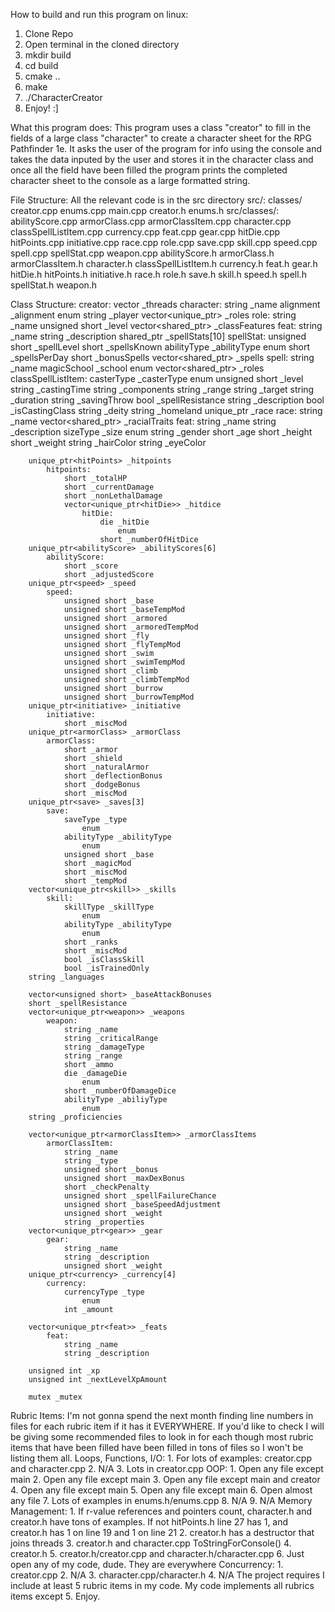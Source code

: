 How to build and run this program on linux:
1. Clone Repo
2. Open terminal in the cloned directory
3. mkdir build
4. cd build
5. cmake ..
6. make
8. ./CharacterCreator
9. Enjoy! :]

What this program does:
This program uses a class "creator" to fill in the fields of a large class "character" to create a character sheet for the RPG Pathfinder 1e.
It asks the user of the program for info using the console and takes the data inputed by the user and stores it in the character class and once all the field have been filled the program prints the completed character sheet to the console as a large formatted string.

File Structure:
All the relevant code is in the src directory
src/:
    classes/
    creator.cpp
    enums.cpp
    main.cpp
    creator.h
    enums.h
src/classes/:
    abilityScore.cpp
    armorClass.cpp
    armorClassItem.cpp
    character.cpp
    classSpellListItem.cpp
    currency.cpp
    feat.cpp
    gear.cpp
    hitDie.cpp
    hitPoints.cpp
    initiative.cpp
    race.cpp
    role.cpp
    save.cpp
    skill.cpp
    speed.cpp
    spell.cpp
    spellStat.cpp
    weapon.cpp
    abilityScore.h
    armorClass.h
    armorClassItem.h
    character.h
    classSpellListItem.h
    currency.h
    feat.h
    gear.h
    hitDie.h
    hitPoints.h
    initiative.h
    race.h
    role.h
    save.h
    skill.h
    speed.h
    spell.h
    spellStat.h
    weapon.h

Class Structure:
    creator:
        vector<threads> _threads
    character:
        string _name
        alignment _alignment
            enum
        string _player
        vector<unique_ptr<role>> _roles
            role:
                string _name
                unsigned short _level
                vector<shared_ptr<feat>> _classFeatures
                    feat:
                        string _name
                        string _description
                shared_ptr<spellStat> _spellStats[10]
                    spellStat:
                        unsigned short _spellLevel
                        short _spellsKnown
                        abilityType _abilityType
                            enum
                        short _spellsPerDay
                        short _bonusSpells
                vector<shared_ptr<spell>> _spells
                    spell:
                        string _name
                        magicSchool _school
                            enum
                        vector<shared_ptr<classSpellListItem>> _roles
                            classSpellListItem:
                                casterType _casterType
                                    enum
                                unsigned short _level
                        string _castingTime
                        string _components
                        string _range
                        string _target
                        string _duration
                        string _savingThrow
                        bool _spellResistance
                        string _description
                bool _isCastingClass
        string _deity
        string _homeland
        unique_ptr<race> _race
            race:
                string _name
                vector<shared_ptr<feat>> _racialTraits
                    feat:
                        string _name
                        string _description
        sizeType _size
            enum
        string _gender
        short _age
        short _height
        short _weight
        string _hairColor
        string _eyeColor

        unique_ptr<hitPoints> _hitpoints
            hitpoints:
                short _totalHP
                short _currentDamage
                short _nonLethalDamage
                vector<unique_ptr<hitDie>> _hitdice
                    hitDie:
                        die _hitDie
                            enum
                        short _numberOfHitDice
        unique_ptr<abilityScore> _abilityScores[6]
            abilityScore:
                short _score
                short _adjustedScore
        unique_ptr<speed> _speed
            speed:
                unsigned short _base
                unsigned short _baseTempMod
                unsigned short _armored
                unsigned short _armoredTempMod
                unsigned short _fly
                unsigned short _flyTempMod
                unsigned short _swim
                unsigned short _swimTempMod
                unsigned short _climb
                unsigned short _climbTempMod
                unsigned short _burrow
                unsigned short _burrowTempMod
        unique_ptr<initiative> _initiative
            initiative:
                short _miscMod
        unique_ptr<armorClass> _armorClass
            armorClass:
                short _armor
                short _shield
                short _naturalArmor
                short _deflectionBonus
                short _dodgeBonus
                short _miscMod
        unique_ptr<save> _saves[3]
            save:
                saveType _type
                    enum
                abilityType _abilityType
                    enum
                unsigned short _base
                short _magicMod
                short _miscMod
                short _tempMod
        vector<unique_ptr<skill>> _skills
            skill:
                skillType _skillType
                    enum
                abilityType _abilityType
                    enum
                short _ranks
                short _miscMod
                bool _isClassSkill
                bool _isTrainedOnly
        string _languages

        vector<unsigned short> _baseAttackBonuses
        short _spellResistance
        vector<unique_ptr<weapon>> _weapons
            weapon:
                string _name
                string _criticalRange
                string _damageType
                string _range
                short _ammo
                die _damageDie
                    enum
                short _numberOfDamageDice
                abilityType _abiliyType
                    enum
        string _proficiencies

        vector<unique_ptr<armorClassItem>> _armorClassItems
            armorClassItem:
                string _name
                string _type
                unsigned short _bonus
                unsigned short _maxDexBonus
                short _checkPenalty
                unsigned short _spellFailureChance
                unsigned short _baseSpeedAdjustment
                unsigned short _weight
                string _properties
        vector<unique_ptr<gear>> _gear
            gear:
                string _name
                string _description
                unsigned short _weight
        unique_ptr<currency> _currency[4]
            currency:
                currencyType _type
                    enum
                int _amount

        vector<unique_ptr<feat>> _feats
            feat:
                string _name
                string _description

        unsigned int _xp
        unsigned int _nextLevelXpAmount

        mutex _mutex

Rubric Items:
    I'm not gonna spend the next month finding line numbers in files for each rubric item if it has it EVERYWHERE. If you'd like to check I will be giving some recommended files to look in for each though most rubric items that have been filled have been filled in tons of files so I won't be listing them all.
    Loops, Functions, I/O:
        1. For lots of examples: creator.cpp and character.cpp
        2. N/A
        3. Lots in creator.cpp
    OOP:
        1. Open any file except main
        2. Open any file except main
        3. Open any file except main and creator
        4. Open any file except main
        5. Open any file except main
        6. Open almost any file
        7. Lots of examples in enums.h/enums.cpp
        8. N/A
        9. N/A
    Memory Management:
        1. If r-value references and pointers count, character.h and creator.h have tons of examples. If not hitPoints.h line 27 has 1, and creator.h has 1 on line 19 and 1 on line 21
        2. creator.h has a destructor that joins threads
        3. creator.h and character.cpp ToStringForConsole()
        4. creator.h
        5. creator.h/creator.cpp and character.h/character.cpp
        6. Just open any of my code, dude. They are everywhere
    Concurrency:
        1. creator.cpp
        2. N/A
        3. character.cpp/character.h
        4. N/A
    The project requires I include at least 5 rubric items in my code. My code implements all rubrics items except 5. Enjoy.
